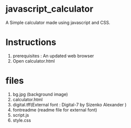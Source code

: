 # javascript_calculator
A Simple calculator made using javascript and CSS.

# Instructions
1. prerequisites : An updated web browser
2. Open calculator.html

# files
1) bg.jpg (background image)
2) calculator.html
3) digital.tff(External font : Digital-7 by Sizenko Alexander )
4) fontreadme (readme file for external font)
5) script.js
6) style.css
